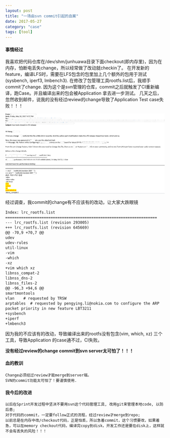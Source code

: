 ```yaml
---
layout: post
title: "一场由svn commit引起的血案"
date: 2017-05-27
category: "case" 
tags: [tool]
---
```


#### 事情经过

我喜欢把代码仓库在/dev/shm/junhuawa目录下面checkout(即内存里)，因为在内存，怕断电丢失change，所以经常做了改动就checkin了。
在开发新的feature，编译LFS时，需要在LFS包含的包里加上几个额外的包用于测试 (sysbench, iperf3, lmbench3).
在修改了包管理工具rootfs.list后，我顺手commit了change.
因为这个是svn管理的仓库，commit之后就触发了CI重新编译，跑Case。并且编译出来的包会被Application 拿去进一步测试。
几天之后，忽然收到邮件，说我的没有经过review的change导致了Application Test
case失败！！！

![two tools missed in LFS release](../../images/case/toolsmissedinrfs.png)

经过调查，我commit的change有不应该有的改动，让大家大跌眼镜


    Index: lrc_rootfs.list
    ===================================================================
    --- lrc_rootfs.list (revision 293005)
    +++ lrc_rootfs.list (revision 645669)
    @@ -70,9 +70,7 @@
    udev
    udev-rules
    util-linux
    -vim
    -which
    -xz
    +vim which xz
    libnss_compat-2
    libnss_dns-2
    libnss_files-2
    @@ -96,3 +94,6 @@
    smartmontools
    vlan    # requested by TRSW
    arptables  # requested by pengying.li@nokia.com to configure the ARP packet priority in new feature LBT3211
    +sysbench
    +iperf
    +lmbench3

因为我的不应该有的改动，导致编译出来的rootfs没有包含(vim, which, xz)
三个工具，导致Application 的case通不过，CI失败。 

**没有经过review的change commit到svn server太可怕了！！！**

#### 血的教训

    Change必须经过review才能merge到server端。
    SVN的commit功能太可怕了！要谨慎使用.

#### 我今后的改进

    以后在Sprint开发过程中坚决不要用svn这个代码管理工具, 改用git来管理本地code, 以防后患;
    对于代码的commit，一定要follow正式的流程，经过review才merge到repo;
    以前总是在内存中改/checkout代码，正是怕丢，所以急着commit，这个习惯要改，如果着急，可以在memory checkout代码，编译完copy到disk，开发工作还是要在disk上，这样就不会有丢失的风险！！！

